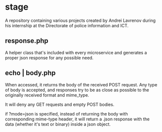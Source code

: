 # stage

A repository containing various projects created by Andrei Lavrenov during his internship at the Directorate of police information and ICT. 

## response.php
A helper class that's included with every microservice and generates a proper json response for any possible need. 

## echo | body.php
When accessed, it returns the body of the received POST request. Any type of body is accepted, and responses try to be as close as possible to the originally received format and mime_type.

It will deny any GET requests and empty POST bodies.

if ?mode=json is specified, instead of returning the body with corresponding mime-type header, it will return a .json response with the data (whether it's text or binary) inside a json object.


